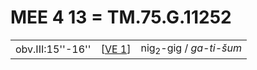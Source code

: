 # MEE 4 13 = TM.75.G.11252 

|                   |          |                                   |
| ----------------- | -------- | --------------------------------- |
| obv.III:15''-16'' | [[VE 1]] | nig<sub>2</sub>-gig / *ga-ti-šum* |


[//begin]: # "Autogenerated link references for markdown compatibility"
[VE 1]: <VE 1> "VE 1: 𒂠𒁇𒌺"
[//end]: # "Autogenerated link references"